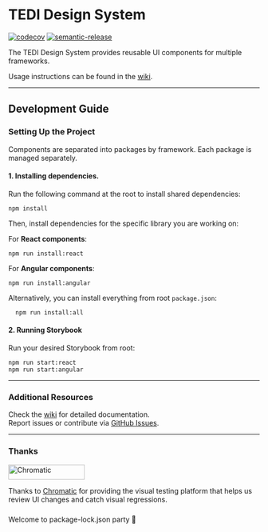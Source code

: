 # TEDI Design System

[![codecov](https://codecov.io/gh/TEHIK-EE/tedi-design-system/graph/badge.svg?token=NKNNJSG19D)](https://codecov.io/gh/TEHIK-EE/tedi-design-system)
[![semantic-release](https://img.shields.io/badge/semantic--release-e10079?logo=semantic-release)](https://github.com/semantic-release/semantic-release)

The TEDI Design System provides reusable UI components for multiple frameworks.

Usage instructions can be found in the [wiki](https://github.com/TEHIK-EE/tedi-design-system/wiki).

---

## Development Guide

### Setting Up the Project

Components are separated into packages by framework. Each package is managed separately.

#### 1. Installing dependencies.

Run the following command at the root to install shared dependencies:

```
npm install
```

Then, install dependencies for the specific library you are working on:

For **React components**:

```
npm run install:react
```

For **Angular components**:

```
npm run install:angular
```

Alternatively, you can install everything from root `package.json`:

```
  npm run install:all
```

#### 2. Running Storybook

Run your desired Storybook from root:

```
npm run start:react
npm run start:angular
```

---

### **Additional Resources**

Check the [wiki](https://github.com/TEHIK-EE/tedi-design-system/wiki) for detailed documentation.  
Report issues or contribute via [GitHub Issues](https://github.com/TEHIK-EE/tedi-design-system/issues).

---

### Thanks

<a href="https://www.chromatic.com/"><img src="https://user-images.githubusercontent.com/321738/84662277-e3db4f80-af1b-11ea-88f5-91d67a5e59f6.png" width="153" height="30" alt="Chromatic" /></a>

Thanks to [Chromatic](https://www.chromatic.com/) for providing the visual testing platform that helps us review UI changes and catch visual regressions.

###

Welcome to package-lock.json party 🥳
